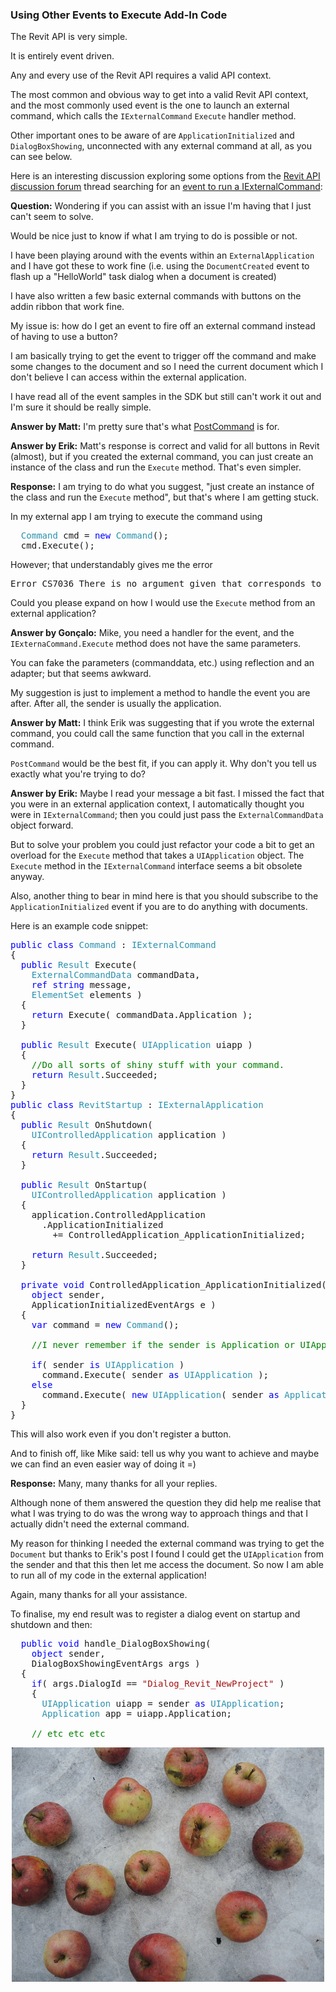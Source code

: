<head>
<meta http-equiv="Content-Type" content="text/html; charset=utf-8">
<link rel="stylesheet" type="text/css" href="bc.css">
<script src="run_prettify.js" type="text/javascript"></script>
<!--
<script src="https://google-code-prettify.googlecode.com/svn/loader/run_prettify.js" type="text/javascript"></script>
-->
</head>

<!---

12375256 [Event to run a IExternalCommand]
http://forums.autodesk.com/t5/revit-api-forum/event-to-run-a-iexternalcommand/m-p/6692479

 #RevitAPI @AutodeskRevit #aec #bim #dynamobim @AutodeskForge #DevLab @TT_CORE

&ndash; 
...

-->

### Using Other Events to Execute Add-In Code

The Revit API is very simple.

It is entirely event driven.

Any and every use of the Revit API requires a valid API context.

The most common and obvious way to get into a valid Revit API context, and the most commonly used event is the one to launch an external command, which calls the `IExternalCommand` `Execute` handler method.

Other important ones to be aware of are `ApplicationInitialized` and `DialogBoxShowing`, unconnected with any external command at all, as you can see below.

Here is an interesting discussion exploring some options from
the [Revit API discussion forum](http://forums.autodesk.com/t5/revit-api/bd-p/160) thread
searching for an [event to run a IExternalCommand](http://forums.autodesk.com/t5/revit-api-forum/event-to-run-a-iexternalcommand/m-p/6692479
):

**Question:** Wondering if you can assist with an issue I'm having that I just can't seem to solve.

Would be nice just to know if what I am trying to do is possible or not.
 
I have been playing around with the events within an `ExternalApplication` and I have got these to work fine (i.e. using the `DocumentCreated` event to flash up a "HelloWorld" task dialog when a document is created)

I have also written a few basic external commands with buttons on the addin ribbon that work fine.
 
My issue is: how do I get an event to fire off an external command instead of having to use a button?
 
I am basically trying to get the event to trigger off the command and make some changes to the document and so I need the current document which I don't believe I can access within the external application.
 
I have read all of the event samples in the SDK but still can't work it out and I'm sure it should be really simple.
 
**Answer by Matt:** I'm pretty sure that's what [PostCommand](http://www.revitapidocs.com/2017/b0df464d-1733-ea9e-ac40-399fa9c9a037.htm) is for.
 
**Answer by Erik:** Matt's response is correct and valid for all buttons in Revit (almost), but if you created the external command, you can just create an instance of the class and run the `Execute` method. That's even simpler.

**Response:** I am trying to do what you suggest, "just create an instance of the class and run the `Execute` method", but that's where I am getting stuck.

In my external app I am trying to execute the command using 

<pre class="code">
  <span style="color:#2b91af;">Command</span>&nbsp;cmd&nbsp;=&nbsp;<span style="color:blue;">new</span>&nbsp;<span style="color:#2b91af;">Command</span>();
  cmd.Execute();
</pre>

However; that understandably gives me the error

<pre>
Error CS7036 There is no argument given that corresponds to the required formal parameter 'commandData' of 'Command.Execute(ExternalCommandData, ref string, ElementSet)'
</pre>

Could you please expand on how I would use the `Execute` method from an external application?

**Answer by Gonçalo:** Mike, you need a handler for the event, and the `IExternaCommand.Execute` method does not have the same parameters.

You can fake the parameters (commanddata, etc.) using reflection and an adapter; but that seems awkward.

My suggestion is just to implement a method to handle the event you are after. After all, the sender is usually the application.

**Answer by Matt:** I think Erik was suggesting that if you wrote the external command, you could call the same function that you call in the external command.
 
`PostCommand` would be the best fit, if you can apply it. Why don't you tell us exactly what you're trying to do?
 
**Answer by Erik:** Maybe I read your message a bit fast. I missed the fact that you were in an external application context, I automatically thought you were in `IExternalCommand`; then you could just pass the `ExternalCommandData` object forward. 

But to solve your problem you could just refactor your code a bit to get an overload for the `Execute` method that takes a `UIApplication` object. The `Execute` method in the `IExternalCommand` interface seems a bit obsolete anyway.

Also, another thing to bear in mind here is that you should subscribe to the `ApplicationInitialized` event if you are to do anything with documents.

Here is an example code snippet:

<pre class="code">
<span style="color:blue;">public</span>&nbsp;<span style="color:blue;">class</span>&nbsp;<span style="color:#2b91af;">Command</span>&nbsp;:&nbsp;<span style="color:#2b91af;">IExternalCommand</span>
{
&nbsp;&nbsp;<span style="color:blue;">public</span>&nbsp;<span style="color:#2b91af;">Result</span>&nbsp;Execute(
&nbsp;&nbsp;&nbsp;&nbsp;<span style="color:#2b91af;">ExternalCommandData</span>&nbsp;commandData,
&nbsp;&nbsp;&nbsp;&nbsp;<span style="color:blue;">ref</span>&nbsp;<span style="color:blue;">string</span>&nbsp;message,
&nbsp;&nbsp;&nbsp;&nbsp;<span style="color:#2b91af;">ElementSet</span>&nbsp;elements&nbsp;)
&nbsp;&nbsp;{
&nbsp;&nbsp;&nbsp;&nbsp;<span style="color:blue;">return</span>&nbsp;Execute(&nbsp;commandData.Application&nbsp;);
&nbsp;&nbsp;}
 
&nbsp;&nbsp;<span style="color:blue;">public</span>&nbsp;<span style="color:#2b91af;">Result</span>&nbsp;Execute(&nbsp;<span style="color:#2b91af;">UIApplication</span>&nbsp;uiapp&nbsp;)
&nbsp;&nbsp;{
&nbsp;&nbsp;&nbsp;&nbsp;<span style="color:green;">//Do&nbsp;all&nbsp;sorts&nbsp;of&nbsp;shiny&nbsp;stuff&nbsp;with&nbsp;your&nbsp;command.&nbsp;</span>
&nbsp;&nbsp;&nbsp;&nbsp;<span style="color:blue;">return</span>&nbsp;<span style="color:#2b91af;">Result</span>.Succeeded;
&nbsp;&nbsp;}
}
<span style="color:blue;">public</span>&nbsp;<span style="color:blue;">class</span>&nbsp;<span style="color:#2b91af;">RevitStartup</span>&nbsp;:&nbsp;<span style="color:#2b91af;">IExternalApplication</span>
{
&nbsp;&nbsp;<span style="color:blue;">public</span>&nbsp;<span style="color:#2b91af;">Result</span>&nbsp;OnShutdown(
&nbsp;&nbsp;&nbsp;&nbsp;<span style="color:#2b91af;">UIControlledApplication</span>&nbsp;application&nbsp;)
&nbsp;&nbsp;{
&nbsp;&nbsp;&nbsp;&nbsp;<span style="color:blue;">return</span>&nbsp;<span style="color:#2b91af;">Result</span>.Succeeded;
&nbsp;&nbsp;}
 
&nbsp;&nbsp;<span style="color:blue;">public</span>&nbsp;<span style="color:#2b91af;">Result</span>&nbsp;OnStartup(
&nbsp;&nbsp;&nbsp;&nbsp;<span style="color:#2b91af;">UIControlledApplication</span>&nbsp;application&nbsp;)
&nbsp;&nbsp;{
&nbsp;&nbsp;&nbsp;&nbsp;application.ControlledApplication
&nbsp;&nbsp;&nbsp;&nbsp;&nbsp;&nbsp;.ApplicationInitialized
&nbsp;&nbsp;&nbsp;&nbsp;&nbsp;&nbsp;&nbsp;&nbsp;+=&nbsp;ControlledApplication_ApplicationInitialized;
 
&nbsp;&nbsp;&nbsp;&nbsp;<span style="color:blue;">return</span>&nbsp;<span style="color:#2b91af;">Result</span>.Succeeded;
&nbsp;&nbsp;}
 
&nbsp;&nbsp;<span style="color:blue;">private</span>&nbsp;<span style="color:blue;">void</span>&nbsp;ControlledApplication_ApplicationInitialized(
&nbsp;&nbsp;&nbsp;&nbsp;<span style="color:blue;">object</span>&nbsp;sender,
&nbsp;&nbsp;&nbsp;&nbsp;ApplicationInitializedEventArgs&nbsp;e&nbsp;)
&nbsp;&nbsp;{
&nbsp;&nbsp;&nbsp;&nbsp;<span style="color:blue;">var</span>&nbsp;command&nbsp;=&nbsp;<span style="color:blue;">new</span>&nbsp;<span style="color:#2b91af;">Command</span>();
 
&nbsp;&nbsp;&nbsp;&nbsp;<span style="color:green;">//I&nbsp;never&nbsp;remember&nbsp;if&nbsp;the&nbsp;sender&nbsp;is&nbsp;Application&nbsp;or&nbsp;UIApplication</span>
 
&nbsp;&nbsp;&nbsp;&nbsp;<span style="color:blue;">if</span>(&nbsp;sender&nbsp;<span style="color:blue;">is</span>&nbsp;<span style="color:#2b91af;">UIApplication</span>&nbsp;)
&nbsp;&nbsp;&nbsp;&nbsp;&nbsp;&nbsp;command.Execute(&nbsp;sender&nbsp;<span style="color:blue;">as</span>&nbsp;<span style="color:#2b91af;">UIApplication</span>&nbsp;);
&nbsp;&nbsp;&nbsp;&nbsp;<span style="color:blue;">else</span>
&nbsp;&nbsp;&nbsp;&nbsp;&nbsp;&nbsp;command.Execute(&nbsp;<span style="color:blue;">new</span>&nbsp;<span style="color:#2b91af;">UIApplication</span>(&nbsp;sender&nbsp;<span style="color:blue;">as</span>&nbsp;<span style="color:#2b91af;">Application</span>&nbsp;)&nbsp;);
&nbsp;&nbsp;}
}
</pre>

This will also work even if you don't register a button.

And to finish off, like Mike said: tell us why you want to achieve and maybe we can find an even easier way of doing it =)
 
**Response:** Many, many thanks for all your replies.

Although none of them answered the question they did help me realise that what I was trying to do was the wrong way to approach things and that I actually didn't need the external command.
 
My reason for thinking I needed the external command was trying to get the `Document` but thanks to Erik's post I found I could get the `UIApplication` from the sender and that this then let me access the document. So now I am able to run all of my code in the external application!
 
Again, many thanks for all your assistance.
 
To finalise, my end result was to register a dialog event on startup and shutdown and then:
 
<pre class="code">
  <span style="color:blue;">public</span>&nbsp;<span style="color:blue;">void</span>&nbsp;handle_DialogBoxShowing(
  &nbsp;&nbsp;<span style="color:blue;">object</span>&nbsp;sender,
  &nbsp;&nbsp;DialogBoxShowingEventArgs&nbsp;args&nbsp;)
  {
  &nbsp;&nbsp;<span style="color:blue;">if</span>(&nbsp;args.DialogId&nbsp;==&nbsp;<span style="color:#a31515;">&quot;Dialog_Revit_NewProject&quot;</span>&nbsp;)
  &nbsp;&nbsp;{
  &nbsp;&nbsp;&nbsp;&nbsp;<span style="color:#2b91af;">UIApplication</span>&nbsp;uiapp&nbsp;=&nbsp;sender&nbsp;<span style="color:blue;">as</span>&nbsp;<span style="color:#2b91af;">UIApplication</span>;
  &nbsp;&nbsp;&nbsp;&nbsp;<span style="color:#2b91af;">Application</span>&nbsp;app&nbsp;=&nbsp;uiapp.Application;
   
  &nbsp;&nbsp;<span style="color:green;">//&nbsp;etc&nbsp;etc&nbsp;etc</span>
</pre>

<center>
<img src="img/131_apples_500x375.jpg" alt="Apples" width="500">
</center>

